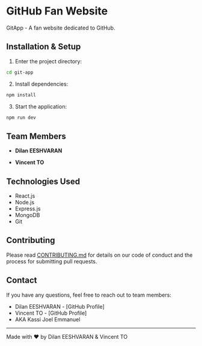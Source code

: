 # GitHub Fan Website

GitApp - A fan website dedicated to GitHub.

## Installation & Setup

1. Enter the project directory:

```bash
cd git-app
```

2. Install dependencies:

```bash
npm install
```

3. Start the application:

```bash
npm run dev
```

## Team Members

- **Dilan EESHVARAN**

- **Vincent TO**

## Technologies Used

- React.js
- Node.js
- Express.js
- MongoDB
- Git

## Contributing

Please read [CONTRIBUTING.md](CONTRIBUTING.md) for details on our code of conduct and the process for submitting pull requests.

## Contact

If you have any questions, feel free to reach out to team members:
- Dilan EESHVARAN - [GitHub Profile]
- Vincent TO - [GitHub Profile]
- AKA Kassi Joel Emmanuel


---
Made with ❤️ by Dilan EESHVARAN & Vincent TO

